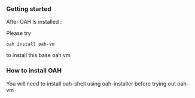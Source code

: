 
### Getting started

After OAH is installed :

Please try
```
oah install oah-vm

```

to install this base oah vm


### How to install **OAH**

You will need to install oah-shell using oah-installer before trying out oah-vm
